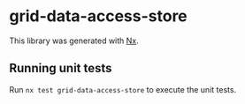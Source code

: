 # grid-data-access-store

This library was generated with [Nx](https://nx.dev).

## Running unit tests

Run `nx test grid-data-access-store` to execute the unit tests.

